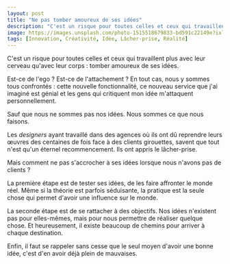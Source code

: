 ```yaml
---
layout: post
title: "Ne pas tomber amoureux de ses idées"
description: "C'est un risque pour toutes celles et ceux qui travaillent avec leur cerveau plus qu'avec leur corps : tomber amoureux de ses idées."
image: https://images.unsplash.com/photo-1515518679833-bd591c22149e?ixlib=rb-1.2.1&ixid=eyJhcHBfaWQiOjEyMDd9&auto=format&fit=crop&w=1200&q=60
tags: [Innovation, Créativité, Idée, Lâcher-prise, Réalité]
---
```


C'est un risque pour toutes celles et ceux qui travaillent plus avec leur cerveau qu'avec leur corps : tomber amoureux de ses idées.

Est-ce de l'ego ? Est-ce de l'attachement ? En tout cas, nous y sommes tous confrontés : cette nouvelle fonctionnalité, ce nouveau service que j'ai imaginé est génial et les gens qui critiquent mon idée m'attaquent personnellement.

Sauf que nous ne sommes pas nos idées. Nous sommes ce que nous faisons.

Les _designers_ ayant travaillé dans des agences où ils ont dû reprendre leurs œuvres des centaines de fois face à des clients girouettes, savent que tout n'est qu'un éternel recommencement. Ils ont appris le lâcher-prise.

Mais comment ne pas s'accrocher à ses idées lorsque nous n'avons pas de clients ?

La première étape est de tester ses idées, de les faire affronter le monde réel. Même si la théorie est parfois séduisante, la pratique est la seule chose qui permet d'avoir une influence sur le monde.

La seconde étape est de se rattacher à des objectifs. Nos idées n'existent pas pour elles-mêmes, mais pour nous permettre de réaliser quelque chose. Et heureusement, il existe beaucoup de chemins pour arriver à chaque destination.

Enfin, il faut se rappeler sans cesse que le seul moyen d'avoir une bonne idée, c'est d'en avoir déjà plein de mauvaises.
